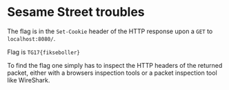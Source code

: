 # Sesame Street troubles

The flag is in the `Set-Cookie` header of the HTTP response upon a `GET` to `localhost:8080/`.

Flag is `TG17{fikseboller}`

To find the flag one simply has to inspect the HTTP headers of the returned packet, either with a browsers inspection tools or a packet inspection tool like WireShark.
